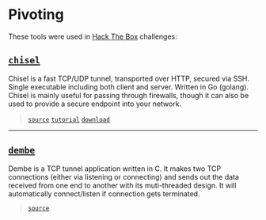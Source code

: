 # Pivoting

These tools were used in [Hack The Box](https://www.hackthebox.com/) challenges:

## [`chisel`](https://github.com/jpillora/chisel)

Chisel is a fast TCP/UDP tunnel, transported over HTTP, secured via SSH.
Single executable including both client and server. Written in Go (golang).
Chisel is mainly useful for passing through firewalls, though it can also be used to provide a secure endpoint into your network.

> [`source`](https://github.com/jpillora/chisel)
> [`tutorial`](https://ap3x.github.io/posts/pivoting-with-chisel/)
> [`download`](https://github.com/jpillora/chisel/releases/download/v1.7.7/chisel_1.7.7_linux_amd64.gz)

---

## [`dembe`](https://github.com/BloodhoundAllfather/dembe.git)

Dembe is a TCP tunnel application written in C.
It makes two TCP connections (either via listening or connecting) and sends out the data received from one end to another with its muti-threaded design.
It will automatically connect/listen if connection gets terminated.

> [`source`](https://github.com/BloodhoundAllfather/dembe)
